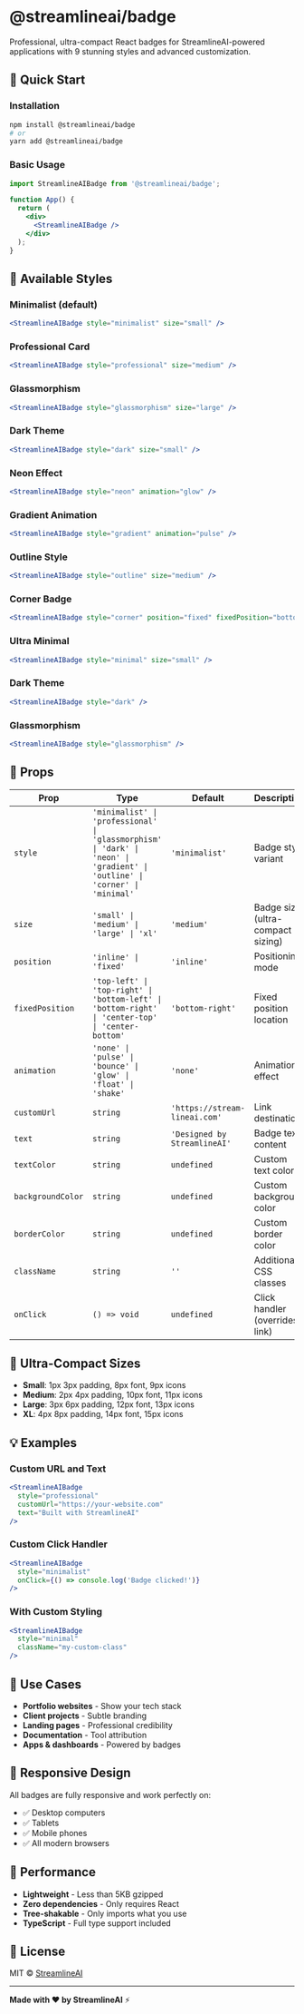 # @streamlineai/badge

Professional, ultra-compact React badges for StreamlineAI-powered applications with 9 stunning styles and advanced customization.

## 🚀 Quick Start

### Installation

```bash
npm install @streamlineai/badge
# or
yarn add @streamlineai/badge
```

### Basic Usage

```jsx
import StreamlineAIBadge from '@streamlineai/badge';

function App() {
  return (
    <div>
      <StreamlineAIBadge />
    </div>
  );
}
```

## 🎨 Available Styles

### Minimalist (default)
```jsx
<StreamlineAIBadge style="minimalist" size="small" />
```

### Professional Card
```jsx
<StreamlineAIBadge style="professional" size="medium" />
```

### Glassmorphism
```jsx
<StreamlineAIBadge style="glassmorphism" size="large" />
```

### Dark Theme
```jsx
<StreamlineAIBadge style="dark" size="small" />
```

### Neon Effect
```jsx
<StreamlineAIBadge style="neon" animation="glow" />
```

### Gradient Animation
```jsx
<StreamlineAIBadge style="gradient" animation="pulse" />
```

### Outline Style
```jsx
<StreamlineAIBadge style="outline" size="medium" />
```

### Corner Badge
```jsx
<StreamlineAIBadge style="corner" position="fixed" fixedPosition="bottom-right" />
```

### Ultra Minimal
```jsx
<StreamlineAIBadge style="minimal" size="small" />
```

### Dark Theme
```jsx
<StreamlineAIBadge style="dark" />
```

### Glassmorphism
```jsx
<StreamlineAIBadge style="glassmorphism" />
```

## 🔧 Props

| Prop | Type | Default | Description |
|------|------|---------|-------------|
| `style` | `'minimalist' \| 'professional' \| 'glassmorphism' \| 'dark' \| 'neon' \| 'gradient' \| 'outline' \| 'corner' \| 'minimal'` | `'minimalist'` | Badge style variant |
| `size` | `'small' \| 'medium' \| 'large' \| 'xl'` | `'medium'` | Badge size (ultra-compact sizing) |
| `position` | `'inline' \| 'fixed'` | `'inline'` | Positioning mode |
| `fixedPosition` | `'top-left' \| 'top-right' \| 'bottom-left' \| 'bottom-right' \| 'center-top' \| 'center-bottom'` | `'bottom-right'` | Fixed position location |
| `animation` | `'none' \| 'pulse' \| 'bounce' \| 'glow' \| 'float' \| 'shake'` | `'none'` | Animation effect |
| `customUrl` | `string` | `'https://stream-lineai.com'` | Link destination |
| `text` | `string` | `'Designed by StreamlineAI'` | Badge text content |
| `textColor` | `string` | `undefined` | Custom text color |
| `backgroundColor` | `string` | `undefined` | Custom background color |
| `borderColor` | `string` | `undefined` | Custom border color |
| `className` | `string` | `''` | Additional CSS classes |
| `onClick` | `() => void` | `undefined` | Click handler (overrides link) |

## 📏 Ultra-Compact Sizes

- **Small**: 1px 3px padding, 8px font, 9px icons
- **Medium**: 2px 4px padding, 10px font, 11px icons  
- **Large**: 3px 6px padding, 12px font, 13px icons
- **XL**: 4px 8px padding, 14px font, 15px icons

## 💡 Examples

### Custom URL and Text
```jsx
<StreamlineAIBadge 
  style="professional"
  customUrl="https://your-website.com"
  text="Built with StreamlineAI"
/>
```

### Custom Click Handler
```jsx
<StreamlineAIBadge 
  style="minimalist"
  onClick={() => console.log('Badge clicked!')}
/>
```

### With Custom Styling
```jsx
<StreamlineAIBadge 
  style="minimal"
  className="my-custom-class"
/>
```

## 🎯 Use Cases

- **Portfolio websites** - Show your tech stack
- **Client projects** - Subtle branding
- **Landing pages** - Professional credibility
- **Documentation** - Tool attribution
- **Apps & dashboards** - Powered by badges

## 📱 Responsive Design

All badges are fully responsive and work perfectly on:
- ✅ Desktop computers
- ✅ Tablets  
- ✅ Mobile phones
- ✅ All modern browsers

## 🚀 Performance

- **Lightweight** - Less than 5KB gzipped
- **Zero dependencies** - Only requires React
- **Tree-shakable** - Only imports what you use
- **TypeScript** - Full type support included

## 📄 License

MIT © [StreamlineAI](https://stream-lineai.com)

---

**Made with ❤️ by StreamlineAI** ⚡
